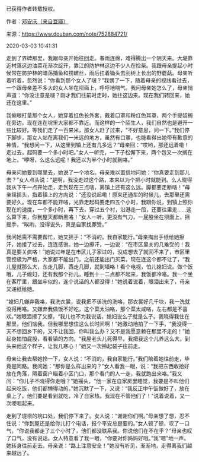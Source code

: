 已获得作者转载授权。


作者：[邓安庆（来自豆瓣）](https://www.douban.com/people/renjiananhuo/)


来源：https://www.douban.com/note/752884721/


2020-03-03 10:41:31


走到了界碑那里，我跟母亲开始往回走。春雨连绵，难得腾出一个阴天来。大堤靠近村落这边油菜花渐次绽开，靠江的防护林这边不少人在捡柴。我跟母亲提起小时候常在防护林的暗荡捕鱼和捞螺丝，雨后扛着锄头去刮树上长出的野蘑菇。母亲听着听着，忽然说：“你看到那个女人了啵？”我愣了一下，随着母亲的视线看过去，一个跟母亲差不多大的女人坐在坝面上，呼呼地喘气。我问母亲她怎么了，母亲悄声道：“你没注意是啵？刚才我们往前时走时，她往这边来。现在我们转回来，她还在这里。”  

我偷眼打量那个女人，她穿着红色长外套，戴着口罩和粉红色耳罩，两个手提袋搁在旁边。现在连在垸里大家都不靠近。而这样的一个陌生人，我们自然也是避开一些比较好。等我们走了一百来米，那女人赶了过来，“不好意思，问一下。”我们停下脚步，那女人站在离我们一米远的地方，虽然有口罩，也能看得出她带有歉意的神情，“我想问一下，从这里到镇上还有几多远？”母亲回：“哎哟，那还远着嘞！走过去，起码要一个多小时吧。”女人一听完，一下子松懈下来，两个包又一次搁在地上，“咿呀，么这么远呢！我还以为半个小时就到咯。”  

母亲问她要到哪里去，她说了一个地名。母亲难以置信地问她：“你真要走到那儿去？”女人点头说：“是啊，我没走过这个路，本来以为个把小时就能到。么人晓得我从下午一点开始走，走到现在三点咯，离镇上还有这么远。脚都要走断咯！”母亲摇摇头，指着镇上的方向说：“还没说起嘞！原来还通车的时候儿，去那里还需要好久。现在车都不能开咯，光靠走起码要走四五个小时，我跟你说，到镇上照你现在的速度，一个多小时，再下去，穿过五个村，沿港走一段，还要往里走……这么算下来，你到屋天都断黑咯！”女人一听，更没有气力，一屁股坐在坝面上，摇摇手，“唉哟，没得说头，真是自家找罪受。”  

我问她需不需要帮忙，她又摇手：“不消的。我自家能行。”母亲掏出手纸给她擦汗，她接了过去，连连感谢。她一边擦汗，一边说：“在市区里关的几难受的！我真是要关疯咯！”她说过年是在市区儿子家过的，没成想去了就回不来了，市区里管控极为严格，大家都不能出门，之前还能出门买菜，现在连这个都不让了，“我儿屋就那么大，东走几脚，西走几脚，就到墙咯！看个电视，怕儿媳妇说。做个饭哦，儿子媳妇，还有我那个孙儿，睡到十一二点都不起来，我饭都冷咯。我一个坐在客厅里，跟坐牢似的，连个说话的人都没得！”她说着说着，眼泪出来了，母亲又递纸给她。  

“媳妇几嫌弃我咯，我洗衣裳，说我把不该洗的洗咯，那衣裳好几千块，我一洗就没得用咯。又嫌弃我做饭不好吃，这个菜太油咯，那个菜太咸咯，左右都是不喜欢。”她眼泪擦了又擦，“我儿也不为我说话，媳妇说么子就是么子。我晓得我住在那里，他们恼我。但我哪里想住这么长时间啊！”她激动地拍了一下手，“我没得一天不想回乡下的，又不让我回，你叫我么办？又不是我愿意赖在那里不走的！”她起身拍怕屁股，看看镇的方向，“我屋老头儿死得早，我把我这个儿养这么大，到头来他这个样子，让我几寒心！”她又一次拎起袋子往前走。  

母亲让我去帮她拎一下，女人说：“不消的，我自家能行。”我们陪着她往前走，毕竟是同路。我问她：“那你是么样出来的？”女人看我一眼，说：“我把东西收拾好放在角落，隔着窗户瞄着小区门口，那个看门的人一走，我就跑出来咯。”我又问：“你儿子不晓得你走哦？”她摇头，“他一家在自家房里睡觉，我要是不叫他们起来吃饭，他们都懒得动的。”她沉默了一下，又说：“我反正中午饭做好了，放在桌上了。他们要是看到就吃，冷了自家热。我现在不管他们了！”说着说着，又一次哽咽起来。  

走到了堤坝的垸口处，我们停下来了。女人说：“谢谢你们啊。”母亲想了想，忍不住说：“你到屋还是给你儿打个电话，报个平安总是要的。”女人顿了顿，叹了一口气，“你说我都走了三个小时了，他们都没联系我。你说他们在不在乎？”母亲也叹了口气，没有说话。女人特意看了我一眼，“你要对你妈妈好哦。”我“嗯”地一声。她转身往前走去。母亲说：“路上注意安全！”她没有听见，渐渐地，走得离我们越来越远了。  

